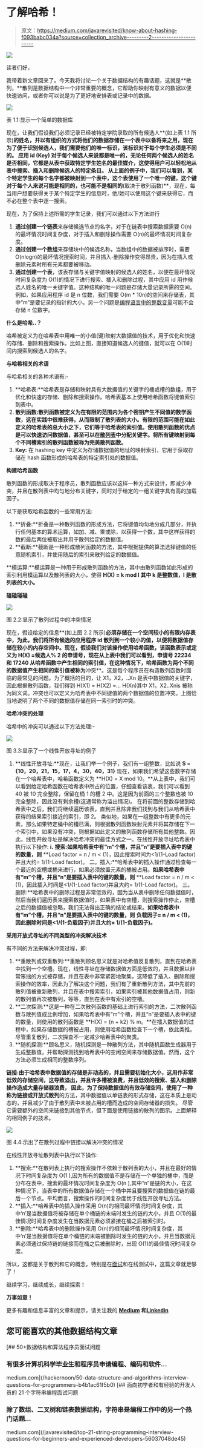 # 了解哈希！

> 原文：<https://medium.com/javarevisited/know-about-hashing-f093babc034a?source=collection_archive---------2----------------------->

[![](img/31f0851f07e1baebe6d549bde0e77902.png)](https://javarevisited.blogspot.com/2011/02/how-hashmap-works-in-java.html)

读者们好，

我带着新文章回来了。今天我将讨论一个关于数据结构的有趣话题，这就是**散列，**散列是数据结构中一个非常重要的概念，它帮助你映射有意义的数据以便快速访问，或者你可以说是为了更好地安排表或记录中的数据。

[![](img/d6168cac3c4dc94524dc1a9ed184a4d3.png)](https://www.java67.com/2013/08/ata-structures-in-java-programming-array-linked-list-map-set-stack-queue.html)

表 1.1:显示一个简单的数据库

现在，让我们假设我们必须记录已经被特定学院录取的所有候选人**(如上表 1.1 所示)**的姓名，并以有组织的方式将他们的数据存储在一个表中以备将来之用，现在为了便于识别候选人，我们需要他们的唯一标识，该标识对于每个学生必须是不同的。 **应用 id (Key)** 对于每个候选人来说都是唯一的，无论任何两个候选人的姓名是否相同，它都是从表中获取特定学生姓名的最佳媒介，这使得用户可以轻松地从表中搜索、插入和删除候选人的特定条目。 从上面的例子中，我们可以看到，某个特定学生的每个名字都被映射到一个表中，这个表使用了一个唯一的键，这个键对于每个人来说可能是相同的，也可能不是相同的**(取决于散列函数)**，现在，每当用户想要获得关于某个特定学生的信息时，他/她可以使用这个键来获得它，而不必在整个表中逐一搜索。

现在，为了保持上述所需的学生记录，我们可以通过以下方法进行

1.  **通过创建一个链表**来存储候选节点的名字，对于在链表中搜索数据需要 O(n)的最坏情况时间复杂度，对于插入和删除操作需要 O(n)的最坏情况时间复杂度。
2.  **通过创建一个数组**来存储块中的候选名称，当数组中的数据被排序时，需要 O(nlogn)的最坏情况搜索时间，并且插入-删除操作变得昂贵，因为在插入或删除元素时所有元素都要被移动。
3.  **通过创建一个表**，该表存储与关键字值映射的候选人的姓名，以便在最坏情况时间复杂度为 O(1)的情况下进行搜索、插入和删除过程，其中应用 id 用作候选人姓名的唯一关键字值。这种结构的唯一问题是存储大量记录所需的空间。例如，如果应用程序 id 是 n 位数，我们需要 O(m * 10n)的空间来存储表，其中“m”是要记录的指针的大小。另一个问题是[编程语言中的整数变量](/hackernoon/10-best-programming-languages-to-learn-in-2019-e5b05af4a972)可能不会存储 n 位数字。

**什么是哈希..？**

哈希被定义为在哈希表中用唯一的小值(键)映射大数据值的技术，用于优化和快速的存储、删除和搜索操作。比如上图，直接知道候选人的键值，就可以在 O(1)时间内搜索到候选人的名字。

**与哈希相关的术语**

与哈希相关的各种术语有:-

1.  **哈希表:**哈希表是存储和映射具有大数据值的关键字的桶或槽的数组，用于优化和快速的存储、删除和搜索操作。哈希表基本上使用哈希函数将键值索引到表中。
2.  **散列函数:**散列函数被定义为在有限的范围内为各个密钥产生不同值的数学函数，这在实践中很难获得，从而限制了散列表的大小。有限的范围可能在如此定义的哈希表的总大小之下，它们等于哈希表的索引值。使用散列函数的优点是可以快速访问数据值，甚至可以在[散列表](https://javarevisited.blogspot.com/2012/01/java-hashtable-example-tutorial-code.html)中分配关键字。将所有键映射到每个不同槽索引的散列函数被称为**完美散列函数。**
3.  **Key:** 在 hashing key 中定义为存储数据值的地址的映射索引，它用于获取存储在 hash 函数形成的哈希表的特定索引处的数据值。

**构建哈希函数**

散列函数的形成取决于程序员，散列函数应该以这样一种方式来设计，即减少冲突，并且在散列表中均匀地分布关键字，同时对于给定的一组关键字具有高的加载因子。

以下是获取哈希函数的一些常用方法:

1.  **折叠:**折叠是一种散列函数的形成方法，它将键值均匀地分成几部分，并执行任何基本的算术运算，如加、减、乘或除，以获得一个数，其中这样获得的数的最后两位被取出并用于散列给定的数据值。
2.  **截断:**截断是一种形成散列函数的方法，其中根据提供的算法选择键值的任意随机索引，并使用随后的索引来散列给定的数据值。

**模运算:**模运算是一种用于形成散列函数的方法，其中由散列函数如此形成的索引利用模运算以及散列表的大小，使得 **H(X) = k mod l 其中 k 是整数值，l 是散列表的大小。**

**磕磕碰碰**

[![](img/e6c3a72089cf73a060c10ce5ae6db4ef.png)](https://javarevisited.blogspot.com/2016/01/how-does-java-hashmap-or-linkedhahsmap-handles.html#axzz5paOZUJMR)

图 2.2:显示了散列过程中的冲突情况

现在，假设给定的信息**(如上图 2.2 所示)**必须存储在一个空间较小的有限内存表中，为此，我们将所有候选的应用程序 id 散列到一个较小的值，以便将数据值存储在较小的内存空间中。现在，假设我们对该操作使用哈希函数，该函数表示或定义为 **H(X) =候选人% 2** 的申请号，现在从上表中我们可以看到，申请号 22234 和 17240 从哈希函数中产生相同的索引值，在这种情况下，哈希函数为两个不同的数据值产生相同的索引值被称为**冲突**。这是每个程序员在构造散列函数时面临的最常见的问题。为了概括的目的，让 X1，X2，..Xn 是表中数据值的关键字，因此根据散列函数，我们得到 H(X1) = H(X2) =… H(Xn)其中 X1，X2..Xnis 被称为同义词。冲突也可以定义为哈希表中不同键值的两个数据值的位置冲突。上图恰当地说明了两个不同的数据值存储在同一索引时的冲突。

**哈希冲突的处理**

哈希中的冲突可以通过以下方法处理:-

[![](img/d1f825ef5ab37f6ab36a07550aadda34.png)](https://www.java67.com/2013/06/how-get-method-of-hashmap-or-hashtable-works-internally.html)

图 3.3:显示了一个线性开放寻址的例子

1.  **线性开放寻址:**现在，让我们举一个例子，我们有一组整数，比如说 **S = {10，20，21，15，17，4，30，40，31}** 现在，如果我们希望这些数字存储在一个哈希表中，哈希函数定义为 **H(X) = X mod 10。**从上表中，我们可以看到给定哈希函数在哈希表中所占的位置，仔细查看该表，我们可以看到 40 被 10 完全整除，保留在桶 1 的槽 2 中。这是因为前面的三个整数也被 10 完全整除，因此没有剩余槽(这通常称为溢出情况)。 在将前面的整数存储到哈希表中之后，我们将继续遍历该表，直到并且除非我们找到与我们从哈希表中获得的结果索引接近的索引，即 2。 类似地，如果在一组整数中有更多的元素，那么如果特定桶中的槽已满，则根据散列函数映射元素并将其存储在下一个索引中，如果没有冲突，则根据如此定义的散列函数存储所有其他整数。因此，线性开放寻址是解决哈希冲突的最佳方式之一。在线性开放寻址哈希表中执行以下操作:
    **i.** **搜索:如果哈希表中有“m”个槽，并且“n”是要插入表中的键的数量，则** **Load factor = n / m < (1)，因此搜索时间为<1/(1-Load factor)并且大约= 1/(1-Load factor)。
    二。插入:**哈希表中的插入操作通过检查每一个最近的空槽或桶来进行，如果必须放置元素的桶被占用。**如果哈希表中有“m”个槽，并且“n”是要插入表中的键的数量，则** **Load factor = n / m < (1)，因此插入时间是<1/(1-Load factor)并且大约= 1/(1-Load factor)。
    三。删除:**哈希表中的删除过程是非常低效的，因为当从表中删除任何数据值时，然后当我们遍历表来搜索数据值时，如果表中有空槽，则搜索操作停止，空槽之后的数据值被忽略，我们无法得出正确的结论或结果。**如果哈希表中有“m”个槽，并且“n”是要插入表中的键的数量，则** **负载因子= n / m < (1)，因此删除时间是<1/(1-负载因子)并且大约= 1/(1-负载因子)。**

**采用开放式寻址的不同类型的冲突解决技术**

有不同的方法来解决冲突过程，即:

1.  **重散列或双重散列:**重散列顾名思义就是对哈希值反复散列，直到在哈希表中找到一个空槽。现在，线性寻址在存储数据值方面是低效的，并且数据以非常笨拙的方式被存储，并且在表中非常紧密地聚集，这降低了插入、删除和搜索操作的效率，因此为了解决这个问题，我们有了重新散列方法，其中先前的散列值被重新散列，并且在表中搜索索引，如果索引被其他数据值占用，则新的散列值再次被散列，等等，直到在表中有索引的空槽。
2.  **二次探测:**这是一种在二次散列函数的基础上进行索引的方法，二次散列函数与散列值成比例增加，如果哈希表中有“m”个槽，并且“n”是要插入表中的键的数量，则使用的散列函数是 **H(X) = (n + k2) % m。**在插入数据值的过程中，如果存储数据的槽被占用，则使用哈希函数检查下一个槽，依此类推。尽管重复散列，二次探查不一定减少哈希表中的聚类。
3.  **随机探测:**顾名思义，随机探测是一种散列方法，其中随机函数生成器用于生成整数值，并帮助探测找到哈希表中的空闲空间来存储数据值。然而，这个方法必须生成相同的整数序列。

**链接:**由于哈希表中数据值的存储是非动态的，并且需要初始化大小，这用作非常低效的存储空间，这导致溢出，并且许多槽被浪费，并且低效的搜索、插入和删除操作造成大量存储器浪费， 因此，为了保持数据值的有效存储空间，使用了一种称为**链接或开放式散列**的方法，其中数据值以单链表的形式存储，这在本质上是动态的，并且减少了由于散列表中未被占用的槽而造成的空间存储器的损失。 尽管它需要额外的空间来链接到其他节点，但下面是使用链接的散列的图示。上面解释的相同例子的技术。

[![](img/2a3eb6b055fcb698cf0229f2e0dbbdfe.png)](https://www.java67.com/2018/06/data-structure-and-algorithm-interview-questions-programmers.html)

图 4.4:示出了在散列过程中链接以解决冲突的情况

在线性开放寻址散列表中执行以下操作:

1.  **搜索:**在散列表上执行的搜索操作不依赖于散列表的大小，并且在最好的情况下时间复杂度为 O(1 ),因为所有的数据值不是存储在一个单独的桶中，而是分布在表中，搜索的最坏情况时间复杂度为 O(n ),其中“n”是链的大小，在这种情况下，当表中的所有数据值存储在一个桶中并且要搜索的数据值在链的最后一个节点。平均而言，搜索操作的时间复杂度优于线性开放寻址方法。
2.  **插入:**哈希表中的插入操作采用 O(n)的相同最坏情况时间复杂度，其中‘n’是当数据值将被存储在单个桶链的末端时发生的链的大小，并且 O(1)的最佳情况时间复杂度发生在当数据元素必须紧接在桶之后被索引时。
3.  **删除:**哈希表中的删除操作采用 O(n)的相同最坏情况时间复杂度，其中‘n’是当数据值将在单个桶链的末端被删除时发生的链的大小，并且当数据元素必须通过保持链的链接而在桶之后被删除时，出现 O(1)的最佳情况时间复杂度。

所以，这都是关于散列和它的概念，特别是在[面试](https://www.java67.com/2018/05/top-75-programming-interview-questions-answers.html)和在线测试中，这篇文章就足够了！

继续学习，继续成长，继续探索！

**万事如意！**

更多有趣和信息丰富的文章和提示，请关注我的 [**Medium**](https://swapnilkant11.medium.com/) **和**[**Linkedin**](https://www.linkedin.com/in/swapnil-kant-279a3b148/)

## 您可能喜欢的其他数据结构文章

[](/hackernoon/50-data-structure-and-algorithms-interview-questions-for-programmers-b4b1ac61f5b0) [## 50+数据结构和算法程序员面试问题

### 有很多计算机科学毕业生和程序员申请编程、编码和软件…

medium.com](/hackernoon/50-data-structure-and-algorithms-interview-questions-for-programmers-b4b1ac61f5b0) [](/javarevisited/top-21-string-programming-interview-questions-for-beginners-and-experienced-developers-56037048de45) [## 面向初学者和有经验的开发人员的 21 个字符串编程面试问题

### 除了数组、二叉树和链表数据结构，字符串是编程工作中的另一个热门话题…

medium.com](/javarevisited/top-21-string-programming-interview-questions-for-beginners-and-experienced-developers-56037048de45)